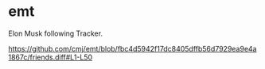 # emt
Elon Musk following Tracker.

https://github.com/cmj/emt/blob/fbc4d5942f17dc8405dffb56d7929ea9e4a1867c/friends.diff#L1-L50
